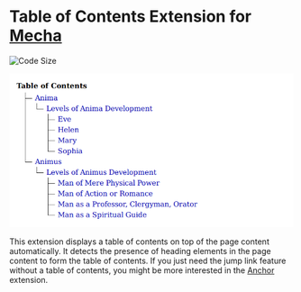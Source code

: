 Table of Contents Extension for [Mecha](https://github.com/mecha-cms/mecha)
===========================================================================

![Code Size](https://img.shields.io/github/languages/code-size/mecha-cms/x.t-o-c?color=%23444&style=for-the-badge)

![Table of Contents](index.png?v=2023-02-18)

This extension displays a table of contents on top of the page content automatically. It detects the presence of heading
elements in the page content to form the table of contents. If you just need the jump link feature without a table of
contents, you might be more interested in the [Anchor](https://github.com/mecha-cms/x.anchor) extension.